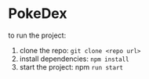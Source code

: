 # PokeDex

to run the project:

1. clone the repo: `git clone <repo url>`
2. install dependencies: `npm install`
3. start the project: npm `run start`

